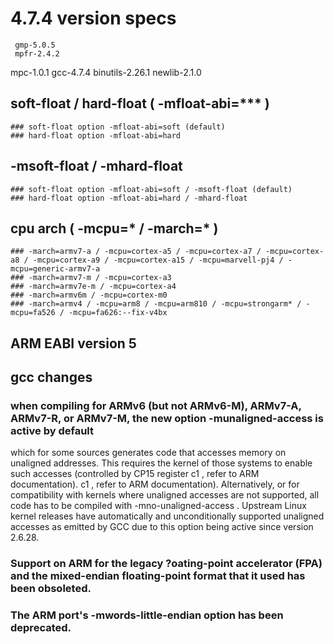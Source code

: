 # 4.7.4 version specs

	 gmp-5.0.5
	 mpfr-2.4.2
   mpc-1.0.1
	 gcc-4.7.4
	 binutils-2.26.1
   newlib-2.1.0
	
## soft-float / hard-float ( -mfloat-abi=*** )
	### soft-float option -mfloat-abi=soft (default)
	### hard-float option -mfloat-abi=hard
	
## -msoft-float / -mhard-float
	### soft-float option -mfloat-abi=soft / -msoft-float (default)
	### hard-float option -mfloat-abi=hard / -mhard-float 
	
	
## cpu arch ( -mcpu=* / -march=* )
	### -march=armv7-a / -mcpu=cortex-a5 / -mcpu=cortex-a7 / -mcpu=cortex-a8 / -mcpu=cortex-a9 / -mcpu=cortex-a15 / -mcpu=marvell-pj4 / -mcpu=generic-armv7-a
	### -march=armv7-m / -mcpu=cortex-a3
	### -march=armv7e-m / -mcpu=cortex-a4
	### -march=armv6m / -mcpu=cortex-m0
	### -march=armv4 / -mcpu=arm8 / -mcpu=arm810 / -mcpu=strongarm* / -mcpu=fa526 / -mcpu=fa626:--fix-v4bx
	

## ARM EABI version 5
	
## gcc changes
### when compiling for ARMv6 (but not ARMv6-M), ARMv7-A, ARMv7-R, or ARMv7-M, the new option -munaligned-access  is active by default
which for some sources generates code that accesses memory on unaligned addresses. 
This requires the kernel of those systems to enable such accesses (controlled by CP15 register c1 , refer to ARM documentation). c1 , refer to ARM documentation). 
Alternatively, or for compatibility with kernels where unaligned accesses are not supported,
all code has to be compiled with  -mno-unaligned-access . 
Upstream Linux kernel releases have automatically and unconditionally supported unaligned accesses 
as emitted by GCC due to this option being active since version 2.6.28.
### Support on ARM for the legacy ?oating-point accelerator (FPA) and the mixed-endian floating-point format that it used has been obsoleted.
### The ARM port's  -mwords-little-endian  option has been deprecated. 
